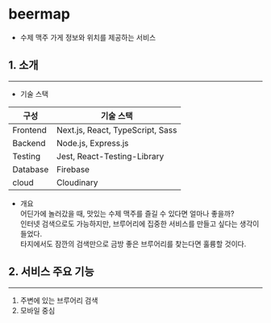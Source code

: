 # beermap

- 수제 맥주 가게 정보와 위치를 제공하는 서비스

## 1. 소개

---

- 기술 스택

| 구성     | 기술 스택                        |
| -------- | -------------------------------- |
| Frontend | Next.js, React, TypeScript, Sass |
| Backend  | Node.js, Express.js              |
| Testing  | Jest, React-Testing-Library      |
| Database | Firebase                         |
| cloud    | Cloudinary                       |

- 개요  
  어딘가에 놀러갔을 때, 맛있는 수제 맥주를 즐길 수 있다면 얼마나 좋을까?  
  인터넷 검색으로도 가능하지만, 브루어리에 집중한 서비스를 만들고 싶다는 생각이 들었다.  
  타지에서도 잠깐의 검색만으로 금방 좋은 브루어리를 찾는다면 훌륭할 것이다.

## 2. 서비스 주요 기능

---

1. 주변에 있는 브루어리 검색
2. 모바일 중심
